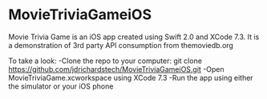 # MovieTriviaGameiOS

Movie Trivia Game is an iOS app created using Swift 2.0 and XCode 7.3.
It is a demonstration of 3rd party API consumption from themoviedb.org

To take a look:
-Clone the repo to your computer: git clone https://github.com/jdrichardstech/MovieTriviaGameiOS.git
-Open MovieTriviaGame.xcworkspace using XCode 7.3
-Run the app using either the simulator or your iOS phone
